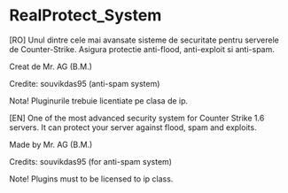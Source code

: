# RealProtect_System

[RO] Unul dintre cele mai avansate sisteme de securitate pentru serverele de Counter-Strike. Asigura protectie anti-flood, anti-exploit si anti-spam. 

Creat de Mr. AG (B.M.)

Credite: souvikdas95 (anti-spam system)

Nota! Pluginurile trebuie licentiate pe clasa de ip.

[EN] One of the most advanced security system for Counter Strike 1.6 servers. It can protect your server against flood, spam and exploits.

Made by Mr. AG (B.M.)

Credits: souvikdas95 (for anti-spam system)

Note! Plugins must to be licensed to ip class.
